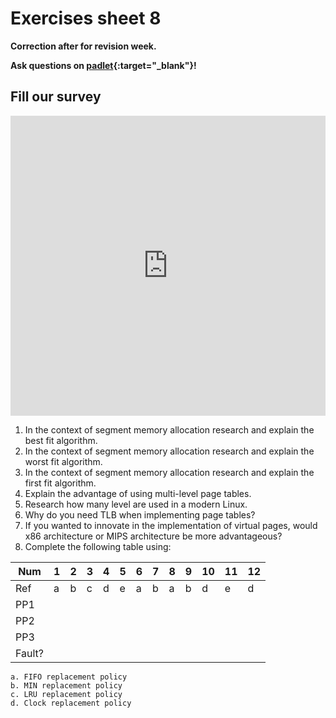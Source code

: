 # Exercises sheet 8

**Correction after for revision week.**

**Ask questions on [padlet](https://uob.padlet.org/sanjayrawat/jv0uylswqwh3mga0){:target="_blank"}!**

## Fill our survey

<iframe width="640px" height= "480px" src= "https://forms.office.com/Pages/ResponsePage.aspx?id=MH_ksn3NTkql2rGM8aQVG5N9pWWUNd5Khd6GR62JgsZUMEZKRUhXRklNT1VKMTJaV0taWkFZUlhPSC4u&embed=true" frameborder= "0" marginwidth= "0" marginheight= "0" style= "border: none; max-width:100%; max-height:100vh" allowfullscreen webkitallowfullscreen mozallowfullscreen msallowfullscreen> </iframe>


1. In the context of segment memory allocation research and explain the best fit algorithm.
2. In the context of segment memory allocation research and explain the worst fit algorithm.
3. In the context of segment memory allocation research and explain the first fit algorithm.
4. Explain the advantage of using multi-level page tables.
5. Research how many level are used in a modern Linux.
6. Why do you need TLB when implementing page tables?
7. If you wanted to innovate in the implementation of virtual pages, would x86 architecture or MIPS architecture be more advantageous?
8. Complete the following table using:

| Num    | 1 | 2 | 3 | 4 | 5 | 6 | 7 | 8 | 9 | 10 | 11 | 12 |
|--------|---|---|---|---|---|---|---|---|---|----|----|----|
| Ref    | a | b | c | d | e | a | b | a | b | d  | e  | d  |
| PP1    |   |   |   |   |   |   |   |   |   |    |    |    |
| PP2    |   |   |   |   |   |   |   |   |   |    |    |    |
| PP3    |   |   |   |   |   |   |   |   |   |    |    |    |
| Fault? |   |   |   |   |   |   |   |   |   |    |    |    |

	a. FIFO replacement policy
	b. MIN replacement policy
	c. LRU replacement policy
	d. Clock replacement policy
